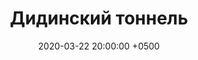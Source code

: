 ---
layout: post
title:  "Дидинский тоннель"
date:   2020-03-22 20:00:00 +0500
categories: video
number: 12
video: BnGlmgTHWYo
---